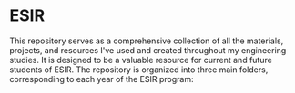 # ESIR
 This repository serves as a comprehensive collection of all the materials, projects, and resources I've used and created throughout my engineering studies. It is designed to be a valuable resource for current and future students of ESIR. The repository is organized into three main folders, corresponding to each year of the ESIR program:
